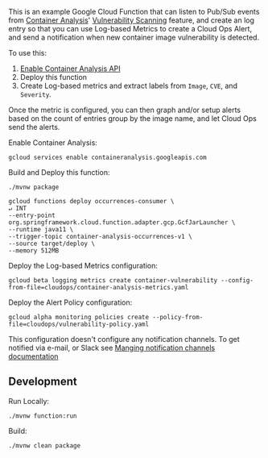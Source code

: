 This is an example Google Cloud Function that can listen to Pub/Sub events from
[Container Analysis](https://cloud.google.com/container-registry/docs/container-analysis)'
[Vulnerability Scanning](https://cloud.google.com/container-registry/docs/vulnerability-scanning) feature,
and create an log entry so that you can use Log-based Metrics to create a Cloud Ops Alert, and
send a notification when new container image vulnerability is detected.

To use this:
1. [Enable Container Analysis API](https://cloud.google.com/container-registry/docs/enabling-disabling-container-analysis)
1. Deploy this function
1. Create Log-based metrics and extract labels from `Image`, `CVE`, and `Severity`.

Once the metric is configured, you can then graph and/or setup alerts based on the count of
entries group by the image name, and let Cloud Ops send the alerts.

Enable Container Analysis:
```
gcloud services enable containeranalysis.googleapis.com
```

Build and Deploy this function:
```
./mvnw package

gcloud functions deploy occurrences-consumer \                                                             ↵ INT
--entry-point org.springframework.cloud.function.adapter.gcp.GcfJarLauncher \
--runtime java11 \
--trigger-topic container-analysis-occurrences-v1 \
--source target/deploy \
--memory 512MB
```

Deploy the Log-based Metrics configuration:
```
gcloud beta logging metrics create container-vulnerability --config-from-file=cloudops/container-analysis-metrics.yaml
```

Deploy the Alert Policy configuration:
```
gcloud alpha monitoring policies create --policy-from-file=cloudops/vulnerability-policy.yaml
```

This configuration doesn't configure any notification channels. To get notified via e-mail, or Slack
see [Manging notification channels documentation](https://cloud.google.com/monitoring/support/notification-options)


## Development
Run Locally:
```
./mvnw function:run
```

Build:
```
./mvnw clean package
```

